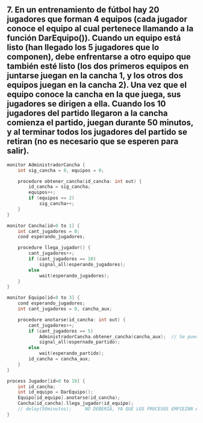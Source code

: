 ## 7. En un entrenamiento de fútbol hay 20 jugadores que forman 4 equipos (cada jugador conoce el equipo al cual pertenece llamando a la función DarEquipo()). Cuando un equipo está listo (han llegado los 5 jugadores que lo componen), debe enfrentarse a otro equipo que también esté listo (los dos primeros equipos en juntarse juegan en la cancha 1, y los otros dos equipos juegan en la cancha 2). Una vez que el equipo conoce la cancha en la que juega, sus jugadores se dirigen a ella. Cuando los 10 jugadores del partido llegaron a la cancha comienza el partido, juegan durante 50 minutos, y al terminar todos los jugadores del partido se retiran (no es necesario que se esperen para salir).

```cpp
monitor AdministradorCancha {
    int sig_cancha = 0, equipos = 0;

    procedure obtener_cancha(id_cancha: int out) {
        id_cancha = sig_cancha;
        equipos++;
        if (equipos == 2)
            sig_cancha++;
    }
}

monitor Cancha[id=0 to 1] {
    int cant_jugadores = 0;
    cond esperando_jugadores;

    procedure llega_jugador() {
        cant_jugadores++;
        if (cant_jugadores == 10)
            signal_all(esperando_jugadores);
        else
            wait(esperando_jugadores);
    }
}

monitor Equipo[id=0 to 3] {
    cond esperando_jugadores;
    int cant_jugadores = 0, cancha_aux;

    procedure anotarse(id_cancha: int out) {
        cant_jugadores++;
        if (cant_jugadores == 5)
            AdministradorCancha.obtener_cancha(cancha_aux);  // Se puede llamar a otro monitor desde un monitor?
            signal_all(espernado_partido);
        else
            wait(esperando_partido);
        id_cancha = cancha_aux;
    }
} 

process Jugador[id=0 to 19] {
    int id_cancha;
    int id_equipo = DarEquipo();
    Equipo[id_equipo].anotarse(id_cancha);
    Cancha[id_cancha].llega_jugador(id_equipo);
    // delay(50minutos);     NO DEBERÍA, YA QUE LOS PROCESOS EMPIEZAN A HACER DELAY CUANDO OBTIENE EL CORE (EN MOMENTO DISTINTOS)
}
```
